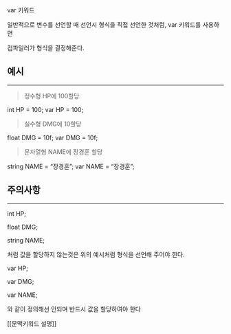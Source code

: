 var 키워드

일반적으로 변수를 선언할 때 선언시 형식을 직접 선언한 것처럼, var 키워드를 사용하면

컴파일러가 형식을 결정해준다.

## 예시

---

> 정수형 HP에 100할당

int HP = 100;
var HP = 100;
> 

> 실수형 DMG에 10할당

float DMG = 10f;
var DMG = 10f;
> 

> 문자열형 NAME에 장경훈 할당

string NAME = “장경훈”;
var NAME = “장경훈”;
> 

## 주의사항

---

int HP;

float DMG;

string NAME;

처럼 값을 할당하지 않는것은 위의 예시처럼 형식을 선언해 주어야 한다.

var HP;

var DMG;

var NAME;

와 같이 정의해선 안되며 반드시 값을 할당하여야 한다

[[문맥키워드 설명]]